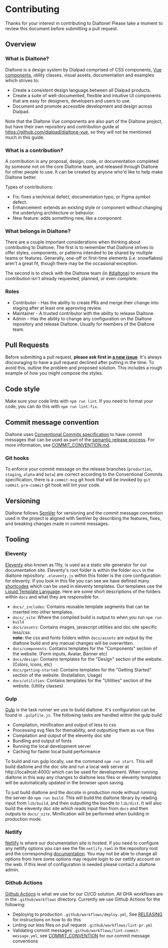 # Contributing

Thanks for your interest in contributing to Dialtone! Please take a moment to review this document before submitting a pull request.

## Overview

### What is Dialtone?

Dialtone is a design system by Dialpad comprised of CSS components, [Vue components](https://vue.dialpad.design/), utility classes, visual assets, documentation and examples which strives to:

- Create a consistent design language between all Dialpad products.
- Create a suite of well-documented, flexible and intuitive UI components that are easy for designers, developers and users to use.
- Document and promote accessible development and design across Dialpad.

Note that the Dialtone Vue components are also part of the Dialtone project, but have their own repository and contribution guide at https://github.com/dialpad/dialtone-vue, so they will not be mentioned much in this guide.

### What is a contribution?

A contribution is any proposal, design, code, or documentation completed by someone not on the core Dialtone team, and released through Dialtone for other people to use. It can be created by anyone who'd like to help make Dialtone better.

Types of contributions:

- Fix: fixes a technical defect, documentation typo, or Figma symbol defect.
- Enhancement: extends an existing style or component without changing the underlying architecture or behavior.
- New feature: adds something new, like a component.

### What belongs in Dialtone?

There are a couple important considerations when thinking about contributing to Dialtone. The first is to remember that Dialtone strives to offer styles, components, or patterns intended to be shared by multiple teams or features. Generally, one-off or first-time elements (i.e. snowflakes) aren't a great fit, though there may be the occasional exception.

The second is to check with the Dialtone team (in [#dialtone](https://dialpad.slack.com/messages/dialtone/)) to ensure the contribution isn't already requested, planned, or even complete.

### Roles

- Contributor - Has the ability to create PRs and merge their change into staging after at least one approving review.
- Maintainer - A trusted contributor with the ability to release Dialtone.
- Admin - Has the ability to change any configuration on the Dialtone repository and release Dialtone. Usually for members of the Dialtone team.

## Pull Requests

Before submitting a pull request, **please ask first in [a new issue](https://github.com/dialpad/dialtone/issues/new)**. It's always discouraging to have a pull request declined after putting in the time. To avoid this, outline the problem and proposed solution. This includes a rough example of how you might compose the styles.

## Code style

Make sure your code lints with `npm run lint`. If you need to format your code, you can do this with `npm run lint:fix`.

## Commit message convention

Dialtone uses [Conventional Commits specification](https://www.conventionalcommits.org/en/v1.0.0/) to have commit messages that can be used as part of the [semantic release process](RELEASING.md). For more information, see [COMMIT_CONVENTION.md](COMMIT_CONVENTION.md).

### Git hooks

To enforce your commit message on the release branches (`production`, `staging`, `alpha` and `beta`) are correct according to the Conventional Commits specification, there is a `commit-msg` git hook that will be invoked by `git commit`.
`pre-commit` git hook will lint your code.

## Versioning

Dialtone follows [SemVer](https://semver.org/) for versioning and the commit message convention used in the project is aligned with SemVer by describing the features, fixes, and breaking changes made in commit messages.

## Tooling

### Eleventy

[Eleventy](https://www.11ty.dev/) also known as 11ty, is used as a static site generator for our documentation site. Eleventy's root folder is within the folder `docs` in the dialtone repository. `.eleventy.js` within this folder is the core configuration for eleventy. If you look in this file you can see we have defined many [shortcodes](https://www.11ty.dev/docs/shortcodes/) which can be used in eleventy templates. Our templates use the [Liquid Template Language](https://www.11ty.dev/docs/languages/liquid/). Here are some short descriptions of the folders within `docs` and what they are responsible for.

- `docs/_includes`: Contains reusable template segments that can be inserted into other templates.
- `docs/_site`: Where the compiled build is output to when you run `npm run build`
- `docs/assets`: Contains images, javascript utilities and doc site specific less/css.\
    **note:** the css and fonts folders within `docs/assets` are output by the dialtone build and any manual changes will be overwritten.
- `docs/components`: Contains templates for the "Components" section of the website. (Form inputs, Avatar, Banner etc)
- `docs/design`: Contains templates for the "Design" section of the website. (Colors, Icons, etc)
- `docs/getting-started`: Contains templates for the "Getting Started" section of the website. (Installation, Usage)
- `docs/utilities`: Contains templates for the "Utilities" section of the website. (Utility classes)

### Gulp

[Gulp](https://gulpjs.com/) is the task runner we use to build dialtone. It's configuration can be found in `.gulpfile.js`. The following tasks are handled within the gulp build

- Compilation, minification and output of less to css
- Processing svg files for themability, and outputting them as vue files
- Compilation and output of the eleventy doc site
- Bundling and output of fonts
- Running the local development server
- Caching for faster local build performance

To build and run gulp locally, use the command `npm run start`. This will build dialtone and the doc site and run a local web server at http://localhost:4000/ which can be used for development. When running dialtone in this way any changes to dialtone less files or eleventy templates will be automatically updated in the browser upon saving.

To just build dialtone and the docsite in production mode without running the server do `npm run build`. This will build the dialtone library by reading input from `lib/build`, and then outputting the bundle to `lib/dist`. It will also build the eleventy doc site which reads input files from `docs` and then outputs to `docs/_site`. Minification will be performed when building in production mode.

### Netlify

[Netlify](https://www.netlify.com/) is where our documentation site is hosted. If you need to configure any netlify options you can see the file `netlify.toml` in the repository root and the corresponding [documentation](https://docs.netlify.com/configure-builds/file-based-configuration/). You may not be able to change all options from here some options may require login to our netlify account on the web. If this level of configuration is needed please contact a dialtone admin.

### Github Actions

[Github Actions](https://docs.github.com/en/actions) is what we use for our CI/CD solution. All GHA workflows are in the `.github/workflows` directory. Currently we use Github Actions for the following:

- Deploying to production `.github/workflows/deploy.yml`, See [RELEASING](RELEASING.md) for instructions on how to do this
- Linting our less files on pull request `.github/workflows/lint-pr.yml`
- Validating commit messages `.github/workflows/lint-commit-message.yml`, see [COMMIT_CONVENTION](COMMIT_CONVENTION.md) for our commit message conventions

